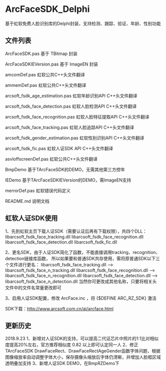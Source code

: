 ﻿# ArcFaceSDK_Delphi
基于虹软免费人脸识别库的Delphi封装，支持检测、跟踪、验证、年龄、性别功能

## 文件列表

ArcFaceSDK.pas	基于 TBitmap 封装

ArcFaceSDKIEVersion.pas	基于 ImageEN 封装

amcomDef.pas	虹软公共C++头文件翻译

ammemDef.pas	虹软公共C++头文件翻译

arcsoft_fsdk_age_estimation.pas	虹软年龄识别API C++头文件翻译

arcsoft_fsdk_face_detection.pas	虹软人脸检测API C++头文件翻译

arcsoft_fsdk_face_recognition.pas	虹软人脸特征提取API C++头文件翻译

arcsoft_fsdk_face_tracking.pas	虹软人脸追踪API C++头文件翻译

arcsoft_fsdk_gender_estimation.pas	虹软性别识别API C++头文件翻译

arcsoft_fsdk_fic.pas	虹软人证SDK  API C++头文件翻译

asvloffscreenDef.pas	虹软公共C++头文件翻译

BmpDemo	基于TArcFaceSDK的DEMO，无需其他第三方控年

IEDemo	基于TArcFaceSDKIEVersion的DEMO，需ImageEN支持

merrorDef.pas	虹软错误代码定义

README.md	说明文档

## 虹软人证SDK使用
1、先到虹软主页下载人证SDK（需要认证后再有下载权限），共四个DLL：
	libarcsoft_fsdk_face_tracking.dll
	libarcsoft_fsdk_face_recognition.dll
	libarcsoft_fsdk_face_detection.dll
	libarcsoft_fsdk_fic.dll

2、更名SDK，由于人证SDK简化了函数，不能直接调用tracking、recognition、detection链接库函数，
所以如果要和普通SDK共存使用，需将原普通SDK以下三个文件进行更名：
	libarcsoft_fsdk_face_tracking.dll    -->  libarcsoft_fsdk_face_n_tracking.dll
	libarcsoft_fsdk_face_recognition.dll    -->  libarcsoft_fsdk_face_n_recognition.dll
	libarcsoft_fsdk_face_detection.dll    -->  libarcsoft_fsdk_face_n_detection.dll 
当然你可更改成其他名称，只要将相关头文件中的文件名常量更改即可

3、启用人证SDK配置，修改 ArcFace.inc ，将 {$DEFINE ARC_RZ_SDK} 激活

SDK下载：http://www.arcsoft.com.cn/ai/arcface.html


## 更新历史

2018.9.23
1、新增对人证SDK的支持，可以提高二代证芯片中照片的1:1比对相似度提高20%左右，官方推荐相似度 0.82 以上即可认定同一人
2、修正 TArcFaceSDK DrawFaceRect、DrawFaceRectAgeGender函数字体问题，根据图像缩放率自动调整字体大小，保存摄像头缩放后字体仍清晰，并增加人脸框区域透明叠加支持
3、新增人证SDK DEMO，在BmpRZDemo下